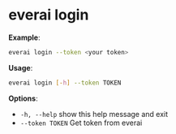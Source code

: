 # everai login
**Example**:  
```bash
everai login --token <your token>  
```

**Usage**:   
```bash
everai login [-h] --token TOKEN  
```

**Options**:  
 * `-h, --help`     show this help message and exit  
 * `--token TOKEN`  Get token from everai  
